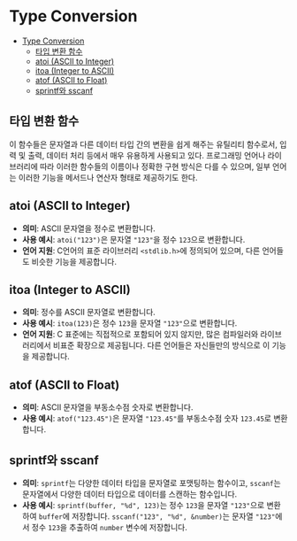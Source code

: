# Type Conversion

- [Type Conversion](#type-conversion)
    - [타입 변환 함수](#타입-변환-함수)
    - [atoi (ASCII to Integer)](#atoi-ascii-to-integer)
    - [itoa (Integer to ASCII)](#itoa-integer-to-ascii)
    - [atof (ASCII to Float)](#atof-ascii-to-float)
    - [sprintf와 sscanf](#sprintf와-sscanf)

## 타입 변환 함수

이 함수들은 문자열과 다른 데이터 타입 간의 변환을 쉽게 해주는 유틸리티 함수로서, 입력 및 출력, 데이터 처리 등에서 매우 유용하게 사용되고 있다. 프로그래밍 언어나 라이브러리에 따라 이러한 함수들의 이름이나 정확한 구현 방식은 다를 수 있으며, 일부 언어는 이러한 기능을 메서드나 연산자 형태로 제공하기도 한다.

## atoi (ASCII to Integer)

- **의미**: ASCII 문자열을 정수로 변환합니다.
- **사용 예시**: `atoi("123")`은 문자열 `"123"`을 정수 `123`으로 변환합니다.
- **언어 지원**: C언어의 표준 라이브러리 `<stdlib.h>`에 정의되어 있으며, 다른 언어들도 비슷한 기능을 제공합니다.

## itoa (Integer to ASCII)

- **의미**: 정수를 ASCII 문자열로 변환합니다.
- **사용 예시**: `itoa(123)`은 정수 `123`을 문자열 `"123"`으로 변환합니다.
- **언어 지원**: C 표준에는 직접적으로 포함되어 있지 않지만, 많은 컴파일러와 라이브러리에서 비표준 확장으로 제공됩니다. 다른 언어들은 자신들만의 방식으로 이 기능을 제공합니다.

## atof (ASCII to Float)

- **의미**: ASCII 문자열을 부동소수점 숫자로 변환합니다.
- **사용 예시**: `atof("123.45")`은 문자열 `"123.45"`를 부동소수점 숫자 `123.45`로 변환합니다.

## sprintf와 sscanf

- **의미**: `sprintf`는 다양한 데이터 타입을 문자열로 포맷팅하는 함수이고, `sscanf`는 문자열에서 다양한 데이터 타입으로 데이터를 스캔하는 함수입니다.
- **사용 예시**: `sprintf(buffer, "%d", 123)`는 정수 `123`을 문자열 `"123"`으로 변환하여 `buffer`에 저장합니다. `sscanf("123", "%d", &number)`는 문자열 `"123"`에서 정수 `123`을 추출하여 `number` 변수에 저장합니다.
